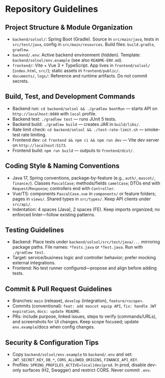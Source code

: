 # Repository Guidelines

## Project Structure & Module Organization
- `backend/solsol/`: Spring Boot (Gradle). Source in `src/main/java`, tests in `src/test/java`, config in `src/main/resources`. Build files: `build.gradle`, `gradlew`.
- `backend/.env`: Active backend environment (hidden). Template: `backend/solsol/env.example` (see also `README-ENV.md`).
- `frontend/`: Vite + Vue 3 + TypeScript. App lives in `frontend/solsol/` (`index.html`, `src/`); static assets in `frontend/public/`.
- `documents/`, `logs/`: Reference and runtime artifacts. Do not commit secrets.

## Build, Test, and Development Commands
- Backend run: `cd backend/solsol && ./gradlew bootRun` — starts API on `http://localhost:8080` with `local` profile.
- Backend test: `./gradlew test` — runs JUnit 5 tests.
- Backend build: `./gradlew build` — creates JAR in `build/libs/`.
- Rate limit check: `cd backend/solsol && ./test-rate-limit.sh` — smoke-test rate limiting.
- Frontend dev: `cd frontend && npm ci && npm run dev` — Vite dev server on `http://localhost:5173`.
- Frontend build: `npm run build` — outputs to `frontend/dist/`.

## Coding Style & Naming Conventions
- Java 17, Spring conventions, package-by-feature (e.g., `auth/`, `mascot/`, `finance/`). Classes `PascalCase`; methods/fields `camelCase`; DTOs end with `Request`/`Response`; controllers end with `Controller`.
- Vue/TS: components `PascalCase.vue` in `components/` or feature folders; pages in `views/`. Shared types in `src/types/`. Keep API clients under `src/api/`.
- Indentation: 4 spaces (Java), 2 spaces (FE). Keep imports organized; no enforced linter—follow existing patterns.

## Testing Guidelines
- Backend: Place tests under `backend/solsol/src/test/java/...` mirroring package paths. File names: `*Tests.java` or `*Test.java`. Run with `./gradlew test`.
- Target: service/business logic and controller behavior; prefer mocking external integrations.
- Frontend: No test runner configured—propose and align before adding tests.

## Commit & Pull Request Guidelines
- Branches: `main` (release), `develop` (integration), `feature/<scope>`.
- Commits (conventional): `feat: add mascot equip API`, `fix: handle JWT expiration`, `docs: update README`.
- PRs: include purpose, linked issues, steps to verify (commands/URLs), and screenshots for UI changes. Keep scope focused; update `env.example`/docs when config changes.

## Security & Configuration Tips
- Copy `backend/solsol/env.example` to `backend/.env` and set: `JWT_SECRET_KEY`, `DB_*`, `CORS_ALLOWED_ORIGINS`, `FINANCE_API_KEY`.
- Profiles: `SPRING_PROFILES_ACTIVE=local|dev|prod`. In prod, disable dev-only surfaces (H2, Swagger) and restrict CORS. Never commit `.env`.

